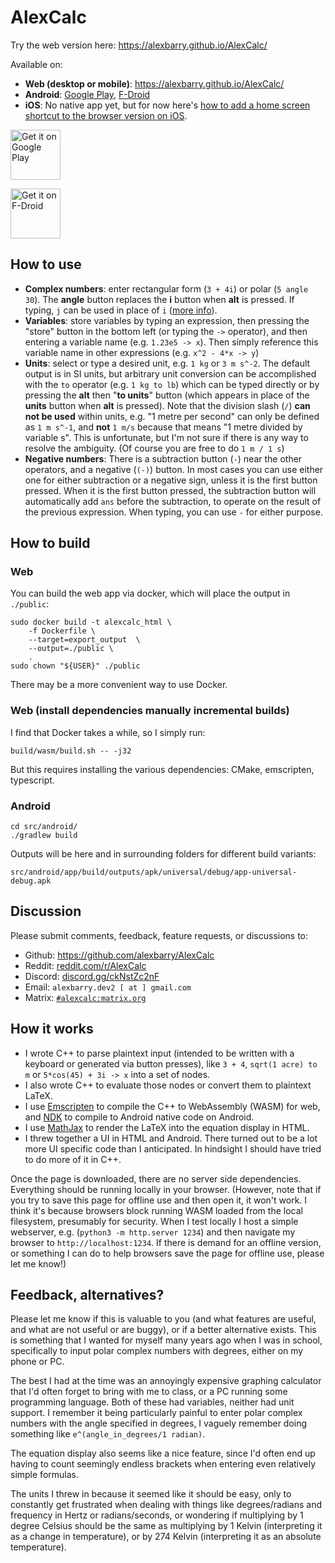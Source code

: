 # AlexCalc

Try the web version here: https://alexbarry.github.io/AlexCalc/

Available on:
* **Web (desktop or mobile)**: https://alexbarry.github.io/AlexCalc/
* **Android**: [Google Play](https://play.google.com/store/apps/details?id=net.alexbarry.calc_android), [F-Droid](https://f-droid.org/packages/net.alexbarry.calc_android/)
* **iOS**: No native app yet, but for now here's [how to add a home screen shortcut to the browser version on iOS](https://alexbarry.github.io/AlexCalc/add_to_ios_home.html).

[<img src="src/graphics/GetItOnGooglePlay_Badge_Web_color_English.png"
     alt="Get it on Google Play"
     height="80">](https://play.google.com/store/apps/details?id=net.alexbarry.calc_android)

[<img src="https://fdroid.gitlab.io/artwork/badge/get-it-on.png"
     alt="Get it on F-Droid"
     height="80">](https://f-droid.org/packages/net.alexbarry.calc_android/)

## How to use

* **Complex numbers**: enter rectangular form (`3 + 4i`) or polar (`5 angle 30`). The **angle** button replaces the **i** button when **alt** is pressed. If typing, `j` can be used in place of `i` ([more info](https://en.wikipedia.org/wiki/Imaginary_unit)).
* **Variables**: store variables by typing an expression, then pressing the "store" button in the bottom left (or typing the `->` operator), and then entering a variable name (e.g. `1.23e5 -> x`). Then simply reference this variable name in other expressions (e.g. `x^2 - 4*x -> y`)
* **Units**: select or type a desired unit, e.g. `1 kg` or `3 m s^-2`. The default output is in SI units, but arbitrary unit conversion can be accomplished with the ` to ` operator (e.g. `1 kg to lb`) which can be typed directly or by pressing the **alt** then "**to units**" button (which appears in place of the **units** button when **alt** is pressed). Note that the division slash (`/`) **can not be used** within units, e.g. "1 metre per second" can only be defined as `1 m s^-1`, and **not** `1 m/s` because that means "1 metre divided by variable s". This is unfortunate, but I'm not sure if there is any way to resolve the ambiguity. (Of course you are free to do `1 m / 1 s`)
* **Negative numbers**: There is a subtraction button (`-`) near the other operators, and a negative (`(-)`) button. In most cases you can use either one for either subtraction or a negative sign, unless it is the first button pressed. When it is the first button pressed, the subtraction button will automatically add `ans` before the subtraction, to operate on the result of the previous expression. When typing, you can use `-` for either purpose.

## How to build

### Web

You can build the web app via docker, which will place the output in `./public`:

```
sudo docker build -t alexcalc_html \
	-f Dockerfile \
	--target=export_output  \
	--output=./public \
	.
sudo chown "${USER}" ./public
```

There may be a more convenient way to use Docker.

### Web (install dependencies manually incremental builds)

I find that Docker takes a while, so I simply run:

	build/wasm/build.sh -- -j32

But this requires installing the various dependencies: CMake, emscripten, typescript.

### Android

```
cd src/android/
./gradlew build
```

Outputs will be here and in surrounding folders for different build variants:

```
src/android/app/build/outputs/apk/universal/debug/app-universal-debug.apk
```


## Discussion

Please submit comments, feedback, feature requests, or discussions to:
* Github: https://github.com/alexbarry/AlexCalc
* Reddit: [reddit.com/r/AlexCalc](https://www.reddit.com/r/alexcalc/)
* Discord: [discord.gg/ckNstZc2nF](https://discord.gg/ckNstZc2nF)
* Email: `alexbarry.dev2 [ at ] gmail.com`
* Matrix: [`#alexcalc:matrix.org`](https://matrix.to/#/#alexcalc:matrix.org)

## How it works

* I wrote C++ to parse plaintext input (intended to be written with a keyboard or generated via button presses), like `3 + 4`, `sqrt(1 acre) to m` or `5*cos(45) + 3i -> x` into a set of nodes.
* I also wrote C++ to evaluate those nodes or convert them to plaintext LaTeX.
* I use [Emscripten](https://emscripten.org/) to compile the C++ to WebAssembly (WASM) for web, and [NDK](https://developer.android.com/ndk/guides) to compile to Android native code on Android.
* I use [MathJax](https://www.mathjax.org/) to render the LaTeX into the equation display in HTML. 
* I threw together a UI in HTML and Android. There turned out to be a lot more UI specific code than I anticipated. In hindsight I should have tried to do more of it in C++.

Once the page is downloaded, there are no server side dependencies. Everything should be running locally in your browser. (However, note that if you try to save this page for offline use and then open it, it won't work. I think it's because browsers block running WASM loaded from the local filesystem, presumably for security. When I test locally I host a simple webserver, e.g. (`python3 -m http.server 1234`) and then navigate my browser to `http://localhost:1234`. If there is demand for an offline version, or something I can do to help browsers save the page for offline use, please let me know!)

## Feedback, alternatives?

Please let me know if this is valuable to you (and what features are useful, and what are not useful or are buggy), or if a better alternative exists. This is something that I wanted for myself many years ago when I was in school, specifically to input polar complex numbers with degrees, either on my phone or PC.

The best I had at the time was an annoyingly expensive graphing calculator that I'd often forget to bring with me to class, or a PC running some programming language. Both of these had variables, neither had unit support. I remember it being particularly painful to enter polar complex numbers with the angle specified in degrees, I vaguely remember doing something like `e^(angle_in_degrees/1 radian)`.

The equation display also seems like a nice feature, since I'd often end up having to count seemingly endless brackets when entering even relatively simple formulas.

The units I threw in because it seemed like it should be easy, only to constantly get frustrated when dealing with things like degrees/radians and frequency in Hertz or radians/seconds, or wondering if multiplying by 1 degree Celsius should be the same as multiplying by 1 Kelvin (interpreting it as a change in temperature), or by 274 Kelvin (interpreting it as an absolute temperature).
